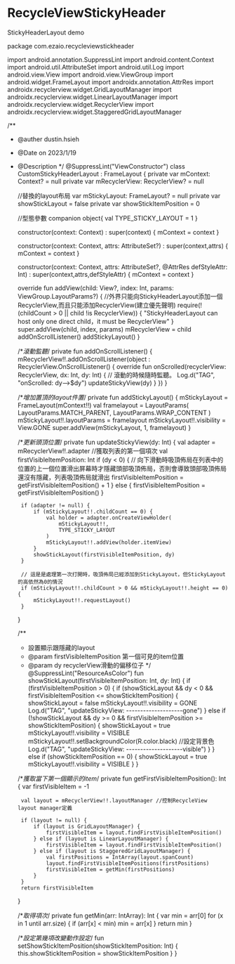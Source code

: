 # RecycleViewStickyHeader
StickyHeaderLayout demo 

package com.ezaio.recycleviewstickheader

import android.annotation.SuppressLint
import android.content.Context
import android.util.AttributeSet
import android.util.Log
import android.view.View
import android.view.ViewGroup
import android.widget.FrameLayout
import androidx.annotation.AttrRes
import androidx.recyclerview.widget.GridLayoutManager
import androidx.recyclerview.widget.LinearLayoutManager
import androidx.recyclerview.widget.RecyclerView
import androidx.recyclerview.widget.StaggeredGridLayoutManager

/**
 * @auther dustin.hsieh
 * @Date on 2023/1/19
 * @Description
 */
@SuppressLint("ViewConstructor")
class CustomStickyHeaderLayout : FrameLayout {
    private var mContext: Context? = null
    private var mRecyclerView: RecyclerView? = null

    //替換的layout布局
    var mStickyLayout: FrameLayout? = null
    private var showStickLayout = false
    private var showStickItemPosition = 0

    //型態參數
    companion object{
        val TYPE_STICKY_LAYOUT = 1
    }

    constructor(context: Context) : super(context) {
        mContext = context
    }

    constructor(context: Context, attrs: AttributeSet?) : super(context,attrs) {
        mContext = context
    }

    constructor(context: Context, attrs: AttributeSet?, @AttrRes defStyleAttr: Int) : super(context,attrs,defStyleAttr) {
        mContext = context
    }

    override fun addView(child: View?, index: Int, params: ViewGroup.LayoutParams?) {
        //外界只能向StickyHeaderLayout添加一個RecyclerView,而且只能添加RecyclerView(建立優先聲明)
        require(!(childCount > 0 || child !is RecyclerView)) {
            "StickyHeaderLayout can host only one direct child，it must be RecyclerView"
        }
        super.addView(child, index, params)
        mRecyclerView = child
        addOnScrollListener()
        addStickyLayout()
    }

    /**滾動監聽*/
    private fun addOnScrollListener() {
        mRecyclerView!!.addOnScrollListener(object : RecyclerView.OnScrollListener() {
            override fun onScrolled(recyclerView: RecyclerView, dx: Int, dy: Int) {
                // 滾動的時候隨時監聽。
                Log.d("TAG", "onScrolled: dy-->$dy")
                updateStickyView(dy)
            }
        })
    }

    /**增加置頂的layout件置*/
    private fun addStickyLayout() {
        mStickyLayout = FrameLayout(mContext!!)
        val framelayout = LayoutParams(
            LayoutParams.MATCH_PARENT,
            LayoutParams.WRAP_CONTENT
        )
        mStickyLayout!!.layoutParams = framelayout
        mStickyLayout!!.visibility = View.GONE
        super.addView(mStickyLayout, 1, framelayout)
    }

    /**更新頭頂位置*/
    private fun updateStickyView(dy: Int) {
        val adapter = mRecyclerView!!.adapter
        //獲取列表的第一個項次
        val firstVisibleItemPosition: Int
        if (dy < 0) {
            // 向下滑動時吸頂佈局在列表中的位置的上一個位置滑出屏幕時才隱藏頭部吸頂佈局，否則會導致頭部吸頂佈局還沒有隱藏，列表吸頂佈局就滑出
            firstVisibleItemPosition = getFirstVisibleItemPosition() + 1
        } else {
            firstVisibleItemPosition = getFirstVisibleItemPosition()
        }

        if (adapter != null) {
            if (mStickyLayout!!.childCount == 0) {
                val holder = adapter.onCreateViewHolder(
                    mStickyLayout!!,
                    TYPE_STICKY_LAYOUT
                )
                mStickyLayout!!.addView(holder.itemView)
            }
            showStickLayout(firstVisibleItemPosition, dy)
        }

        // 這是是處理第一次打開時，吸頂佈局已經添加到StickyLayout，但StickyLayout的高依然為0的情況
        if (mStickyLayout!!.childCount > 0 && mStickyLayout!!.height == 0) {
            mStickyLayout!!.requestLayout()
        }
    }

    /**
     * 設置顯示跟隱藏的layout
     * @param firstVisibleItemPosition 第一個可見的item位置
     * @param dy                       recyclerView滑動的偏移位子
     */
    @SuppressLint("ResourceAsColor")
    fun showStickLayout(firstVisibleItemPosition: Int, dy: Int) {
        if (firstVisibleItemPosition > 0) {
            if (showStickLayout && dy < 0 && firstVisibleItemPosition <= showStickItemPosition) {
                showStickLayout = false
                mStickyLayout!!.visibility = GONE
                Log.d("TAG", "updateStickyView: --------------------gone")
            }
            else if (!showStickLayout && dy >= 0 && firstVisibleItemPosition >= showStickItemPosition) {
                showStickLayout = true
                mStickyLayout!!.visibility = VISIBLE
                mStickyLayout!!.setBackgroundColor(R.color.black) //設定背景色
                Log.d("TAG", "updateStickyView: --------------------visible")
            }
        }
        else if (showStickItemPosition == 0) {
            showStickLayout = true
            mStickyLayout!!.visibility = VISIBLE
        }
    }
		
    /**獲取當下第一個顯示的item*/
    private fun getFirstVisibleItemPosition(): Int {
        var firstVisibleItem = -1

        val layout = mRecyclerView!!.layoutManager //控制RecycleView layout manager定義

        if (layout != null) {
            if (layout is GridLayoutManager) {
                firstVisibleItem = layout.findFirstVisibleItemPosition()
            } else if (layout is LinearLayoutManager) {
                firstVisibleItem = layout.findFirstVisibleItemPosition()
            } else if (layout is StaggeredGridLayoutManager) {
                val firstPositions = IntArray(layout.spanCount)
                layout.findFirstVisibleItemPositions(firstPositions)
                firstVisibleItem = getMin(firstPositions)
            }
        }
        return firstVisibleItem
    }

    /**取得項次*/
    private fun getMin(arr: IntArray): Int {
        var min = arr[0]
        for (x in 1 until arr.size) {
            if (arr[x] < min) min = arr[x]
        }
        return min
    }

    /**設定第幾項改變動作設定*/
    fun setShowStickItemPosition(showStickItemPosition: Int) {
        this.showStickItemPosition = showStickItemPosition
    }
}
